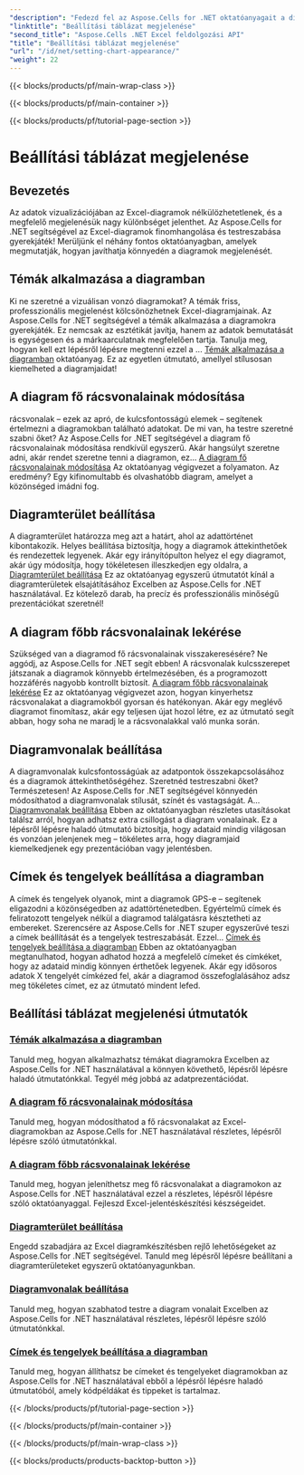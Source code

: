 ```yaml
---
"description": "Fedezd fel az Aspose.Cells for .NET oktatóanyagait a diagram megjelenésének beállításáról. Tanuld meg, hogyan alkalmazhatsz témákat, módosíthatod a rácsvonalakat, állíthatsz be diagramterületeket, címeket, tengelyeket és egyebeket egyszerű útmutatók segítségével."
"linktitle": "Beállítási táblázat megjelenése"
"second_title": "Aspose.Cells .NET Excel feldolgozási API"
"title": "Beállítási táblázat megjelenése"
"url": "/id/net/setting-chart-appearance/"
"weight": 22
---
```


{{< blocks/products/pf/main-wrap-class >}}

{{< blocks/products/pf/main-container >}}

{{< blocks/products/pf/tutorial-page-section >}}

# Beállítási táblázat megjelenése

## Bevezetés

Az adatok vizualizációjában az Excel-diagramok nélkülözhetetlenek, és a megfelelő megjelenésük nagy különbséget jelenthet. Az Aspose.Cells for .NET segítségével az Excel-diagramok finomhangolása és testreszabása gyerekjáték! Merüljünk el néhány fontos oktatóanyagban, amelyek megmutatják, hogyan javíthatja könnyedén a diagramok megjelenését.

## Témák alkalmazása a diagramban
Ki ne szeretné a vizuálisan vonzó diagramokat? A témák friss, professzionális megjelenést kölcsönözhetnek Excel-diagramjainak. Az Aspose.Cells for .NET segítségével a témák alkalmazása a diagramokra gyerekjáték. Ez nemcsak az esztétikát javítja, hanem az adatok bemutatását is egységesen és a márkaarculatnak megfelelően tartja. Tanulja meg, hogyan kell ezt lépésről lépésre megtenni ezzel a ... [Témák alkalmazása a diagramban](./apply-themes-in-chart/) oktatóanyag. Ez az egyetlen útmutató, amellyel stílusosan kiemelheted a diagramjaidat!

## A diagram fő rácsvonalainak módosítása
rácsvonalak – ezek az apró, de kulcsfontosságú elemek – segítenek értelmezni a diagramokban található adatokat. De mi van, ha testre szeretné szabni őket? Az Aspose.Cells for .NET segítségével a diagram fő rácsvonalainak módosítása rendkívül egyszerű. Akár hangsúlyt szeretne adni, akár rendet szeretne tenni a diagramon, ez... [A diagram fő rácsvonalainak módosítása](./change-major-gridlines-in-chart/) Az oktatóanyag végigvezet a folyamaton. Az eredmény? Egy kifinomultabb és olvashatóbb diagram, amelyet a közönséged imádni fog.

## Diagramterület beállítása
A diagramterület határozza meg azt a határt, ahol az adattörténet kibontakozik. Helyes beállítása biztosítja, hogy a diagramok áttekinthetőek és rendezettek legyenek. Akár egy irányítópulton helyez el egy diagramot, akár úgy módosítja, hogy tökéletesen illeszkedjen egy oldalra, a [Diagramterület beállítása](./set-chart-area/) Ez az oktatóanyag egyszerű útmutatót kínál a diagramterületek elsajátításához Excelben az Aspose.Cells for .NET használatával. Ez kötelező darab, ha precíz és professzionális minőségű prezentációkat szeretnél!

## A diagram főbb rácsvonalainak lekérése
Szükséged van a diagramod fő rácsvonalainak visszakeresésére? Ne aggódj, az Aspose.Cells for .NET segít ebben! A rácsvonalak kulcsszerepet játszanak a diagramok könnyebb értelmezésében, és a programozott hozzáférés nagyobb kontrollt biztosít. [A diagram főbb rácsvonalainak lekérése](./get-major-gridlines-of-chart/) Ez az oktatóanyag végigvezet azon, hogyan kinyerhetsz rácsvonalakat a diagramokból gyorsan és hatékonyan. Akár egy meglévő diagramot finomítasz, akár egy teljesen újat hozol létre, ez az útmutató segít abban, hogy soha ne maradj le a rácsvonalakkal való munka során.

## Diagramvonalak beállítása
A diagramvonalak kulcsfontosságúak az adatpontok összekapcsolásához és a diagramok áttekinthetőségéhez. Szeretnéd testreszabni őket? Természetesen! Az Aspose.Cells for .NET segítségével könnyedén módosíthatod a diagramvonalak stílusát, színét és vastagságát. A... [Diagramvonalak beállítása](./set-chart-lines/) Ebben az oktatóanyagban részletes utasításokat találsz arról, hogyan adhatsz extra csillogást a diagram vonalainak. Ez a lépésről lépésre haladó útmutató biztosítja, hogy adataid mindig világosan és vonzóan jelenjenek meg – tökéletes arra, hogy diagramjaid kiemelkedjenek egy prezentációban vagy jelentésben.

## Címek és tengelyek beállítása a diagramban
A címek és tengelyek olyanok, mint a diagramok GPS-e – segítenek eligazodni a közönségedben az adattörténetedben. Egyértelmű címek és feliratozott tengelyek nélkül a diagramod találgatásra késztetheti az embereket. Szerencsére az Aspose.Cells for .NET szuper egyszerűvé teszi a címek beállítását és a tengelyek testreszabását. Ezzel... [Címek és tengelyek beállítása a diagramban](./set-titles-and-axes-in-chart/) Ebben az oktatóanyagban megtanulhatod, hogyan adhatod hozzá a megfelelő címeket és címkéket, hogy az adataid mindig könnyen érthetőek legyenek. Akár egy idősoros adatok X tengelyét címkézed fel, akár a diagramod összefoglalásához adsz meg tökéletes címet, ez az útmutató mindent lefed.

## Beállítási táblázat megjelenési útmutatók
### [Témák alkalmazása a diagramban](./apply-themes-in-chart/)
Tanuld meg, hogyan alkalmazhatsz témákat diagramokra Excelben az Aspose.Cells for .NET használatával a könnyen követhető, lépésről lépésre haladó útmutatónkkal. Tegyél még jobbá az adatprezentációdat.
### [A diagram fő rácsvonalainak módosítása](./change-major-gridlines-in-chart/)
Tanuld meg, hogyan módosíthatod a fő rácsvonalakat az Excel-diagramokban az Aspose.Cells for .NET használatával részletes, lépésről lépésre szóló útmutatónkkal.
### [A diagram főbb rácsvonalainak lekérése](./get-major-gridlines-of-chart/)
Tanuld meg, hogyan jeleníthetsz meg fő rácsvonalakat a diagramokon az Aspose.Cells for .NET használatával ezzel a részletes, lépésről lépésre szóló oktatóanyaggal. Fejleszd Excel-jelentéskészítési készségeidet.
### [Diagramterület beállítása](./set-chart-area/)
Engedd szabadjára az Excel diagramkészítésben rejlő lehetőségeket az Aspose.Cells for .NET segítségével. Tanuld meg lépésről lépésre beállítani a diagramterületeket egyszerű oktatóanyagunkban.
### [Diagramvonalak beállítása](./set-chart-lines/)
Tanuld meg, hogyan szabhatod testre a diagram vonalait Excelben az Aspose.Cells for .NET használatával részletes, lépésről lépésre szóló útmutatónkkal.
### [Címek és tengelyek beállítása a diagramban](./set-titles-and-axes-in-chart/)
Tanuld meg, hogyan állíthatsz be címeket és tengelyeket diagramokban az Aspose.Cells for .NET használatával ebből a lépésről lépésre haladó útmutatóból, amely kódpéldákat és tippeket is tartalmaz.

{{< /blocks/products/pf/tutorial-page-section >}}

{{< /blocks/products/pf/main-container >}}

{{< /blocks/products/pf/main-wrap-class >}}

{{< blocks/products/products-backtop-button >}}